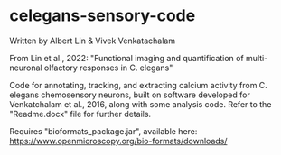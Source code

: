# celegans-sensory-code
Written by Albert Lin & Vivek Venkatachalam

From Lin et al., 2022: "Functional imaging and quantification of multi-neuronal olfactory responses in C. elegans"

Code for annotating, tracking, and extracting calcium activity from C. elegans chemosensory neurons, built on software developed for Venkatchalam et al., 2016, along with some analysis code.
Refer to the "Readme.docx" file for further details.

Requires "bioformats_package.jar", available here: https://www.openmicroscopy.org/bio-formats/downloads/

